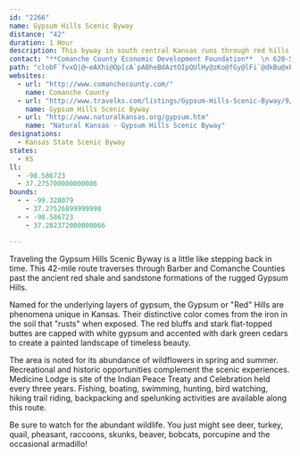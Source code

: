```yaml
---
id: "2266"
name: Gypsum Hills Scenic Byway
distance: "42"
duration: 1 Hour
description: This byway in south central Kansas runs through red hills noted for their picturesque beauty and unique landscape.
contact: "**Comanche County Economic Development Foundation**  \n 620-582-2993  \n\n**Stockade Museum**  \n 620-886-3553  \n\n"
path: "clobF`fvxQ|@~eAXhi@Op[cA`pABheBdAztOIpQUlHy@zKo@fGy@lFi`@dkBu@xE}@zH[hHErCr@r~Et@rfDbFvtDEfIsChxBEzJa@v`BBpu@b@~yD?nSJdb@tDtsCJdoFT`kBgHxhJu@hnEChiAJdsBBrWvArzDjAhtIXzyEr@~rEbA`xEf@~BV`@Zj@fB~A"
websites:
  - url: "http://www.comanchecounty.com/"
    name: Comanche County
  - url: "http://www.travelks.com/listings/Gypsum-Hills-Scenic-Byway/9/"
    name: Gypsum Hills Scenic Byway
  - url: "http://www.naturalkansas.org/gypsum.htm"
    name: "Natural Kansas - Gypsum Hills Scenic Byway"
designations:
  - Kansas State Scenic Byway
states:
  - KS
ll:
  - -98.586723
  - 37.275700000000086
bounds:
  - - -99.328079
    - 37.27526899999998
  - - -98.586723
    - 37.282372000000066

---
```


<p>Traveling the Gypsum Hills Scenic Byway is a little like
stepping back in time. This 42-mile route traverses through Barber and Comanche Counties past the ancient red shale and sandstone formations of the rugged Gypsum Hills.</p>

<p>Named for the underlying layers of gypsum, the Gypsum or "Red" Hills are phenomena unique in Kansas. Their distinctive color comes from the iron in the soil that "rusts" when exposed. The red bluffs and stark flat-topped buttes are capped with white gypsum and accented with dark green cedars to create a painted landscape of timeless beauty.</p>
<p>The area is noted for its abundance of wildflowers in spring and summer. Recreational and historic opportunities complement the scenic experiences. Medicine Lodge is site of the Indian Peace Treaty and Celebration held every three years. Fishing, boating, swimming, hunting, bird watching, hiking trail riding, backpacking and spelunking activities are available along this route.</p>
<p>Be sure to watch for the abundant wildlife. You just might see deer, turkey, quail, pheasant, raccoons, skunks, beaver, bobcats, porcupine and the occasional armadillo!</p>
